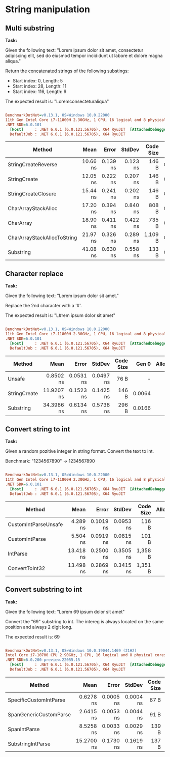 # String manipulation

## Multi substring

**Task:**

Given the following text: "Lorem ipsum dolor sit amet, consectetur adipiscing elit, sed do eiusmod tempor incididunt ut labore et dolore magna aliqua."

Return the concatenated strings of the following substings:
- Start index: 0, Length: 5
- Start index: 28, Length: 11
- Start index: 116, Length: 6

The expected result is: "Loremconsecteturaliqua"

``` ini

BenchmarkDotNet=v0.13.1, OS=Windows 10.0.22000
11th Gen Intel Core i7-11800H 2.30GHz, 1 CPU, 16 logical and 8 physical cores
.NET SDK=6.0.101
  [Host]     : .NET 6.0.1 (6.0.121.56705), X64 RyuJIT  [AttachedDebugger]
  DefaultJob : .NET 6.0.1 (6.0.121.56705), X64 RyuJIT


```
|                      Method |     Mean |    Error |   StdDev | Code Size |  Gen 0 | Allocated |
|---------------------------- |---------:|---------:|---------:|----------:|-------:|----------:|
|         StringCreateReverse | 10.66 ns | 0.139 ns | 0.123 ns |     146 B | 0.0057 |      72 B |
|                StringCreate | 12.05 ns | 0.222 ns | 0.207 ns |     146 B | 0.0057 |      72 B |
|         StringCreateClosure | 15.44 ns | 0.241 ns | 0.202 ns |     146 B | 0.0057 |      72 B |
|         CharArrayStackAlloc | 17.20 ns | 0.394 ns | 0.840 ns |     808 B | 0.0057 |      72 B |
|                   CharArray | 18.90 ns | 0.411 ns | 0.422 ns |     735 B | 0.0115 |     144 B |
| CharArrayStackAllocToString | 21.97 ns | 0.326 ns | 0.289 ns |   1,109 B | 0.0057 |      72 B |
|                   Substring | 41.08 ns | 0.630 ns | 0.558 ns |     133 B | 0.0197 |     248 B |


## Character replace

**Task:**

Given the following text: "Lorem ipsum dolor sit amet."

Replace the 2nd character with a '#'.

The expected result is: "L#rem ipsum dolor sit amet"

``` ini

BenchmarkDotNet=v0.13.1, OS=Windows 10.0.22000
11th Gen Intel Core i7-11800H 2.30GHz, 1 CPU, 16 logical and 8 physical cores
.NET SDK=6.0.101
  [Host]     : .NET 6.0.1 (6.0.121.56705), X64 RyuJIT  [AttachedDebugger]
  DefaultJob : .NET 6.0.1 (6.0.121.56705), X64 RyuJIT


```
|       Method |       Mean |     Error |    StdDev | Code Size |  Gen 0 | Allocated |
|------------- |-----------:|----------:|----------:|----------:|-------:|----------:|
|       Unsafe |  0.8502 ns | 0.0531 ns | 0.0497 ns |      76 B |      - |         - |
| StringCreate | 11.9207 ns | 0.1523 ns | 0.1425 ns |     146 B | 0.0064 |      80 B |
|    Substring | 34.3986 ns | 0.6134 ns | 0.5738 ns |     296 B | 0.0166 |     208 B |

## Convert string to int

**Task:**

Given a random pozitive integer in string format.
Convert the text to int.

Benchmark: "1234567890" -> 1234567890

``` ini

BenchmarkDotNet=v0.13.1, OS=Windows 10.0.22000
11th Gen Intel Core i7-11800H 2.30GHz, 1 CPU, 16 logical and 8 physical cores
.NET SDK=6.0.101
  [Host]     : .NET 6.0.1 (6.0.121.56705), X64 RyuJIT  [AttachedDebugger]
  DefaultJob : .NET 6.0.1 (6.0.121.56705), X64 RyuJIT


```
|               Method |      Mean |     Error |    StdDev | Code Size | Allocated |
|--------------------- |----------:|----------:|----------:|----------:|----------:|
| CustomIntParseUnsafe |  4.289 ns | 0.1019 ns | 0.0953 ns |     116 B |         - |
|       CustomIntParse |  5.504 ns | 0.0919 ns | 0.0815 ns |     101 B |         - |
|             IntParse | 13.418 ns | 0.2500 ns | 0.3505 ns |   1,358 B |         - |
|       ConvertToInt32 | 13.498 ns | 0.2869 ns | 0.3415 ns |   1,351 B |         - |

## Convert substring to int

**Task:**

Given the following text: "Lorem 69 ipsum dolor sit amet"

Convert the "69" substring to int. The intereg is always located on the same position and always 2 digit long.

The expected result is: 69

``` ini

BenchmarkDotNet=v0.13.1, OS=Windows 10.0.19044.1469 (21H2)
Intel Core i7-10700 CPU 2.90GHz, 1 CPU, 16 logical and 8 physical cores
.NET SDK=6.0.200-preview.22055.15
  [Host]     : .NET 6.0.1 (6.0.121.56705), X64 RyuJIT  [AttachedDebugger]
  DefaultJob : .NET 6.0.1 (6.0.121.56705), X64 RyuJIT


```
|                 Method |       Mean |     Error |    StdDev | Code Size |  Gen 0 | Allocated |
|----------------------- |-----------:|----------:|----------:|----------:|-------:|----------:|
| SpecificCustomIntParse |  0.6278 ns | 0.0005 ns | 0.0004 ns |      67 B |      - |         - |
| SpanGenericCustomParse |  2.6415 ns | 0.0053 ns | 0.0044 ns |      91 B |      - |         - |
|           SpanIntParse |  8.5258 ns | 0.0033 ns | 0.0029 ns |     139 B |      - |         - |
|      SubstringIntParse | 15.2700 ns | 0.1730 ns | 0.1619 ns |     137 B | 0.0038 |      32 B |
